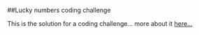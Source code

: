 ##Lucky numbers coding challenge

This is the solution for a coding challenge... more about it [here...](http://erard22.github.io/2016-12-05-Coding-Challenge/)
